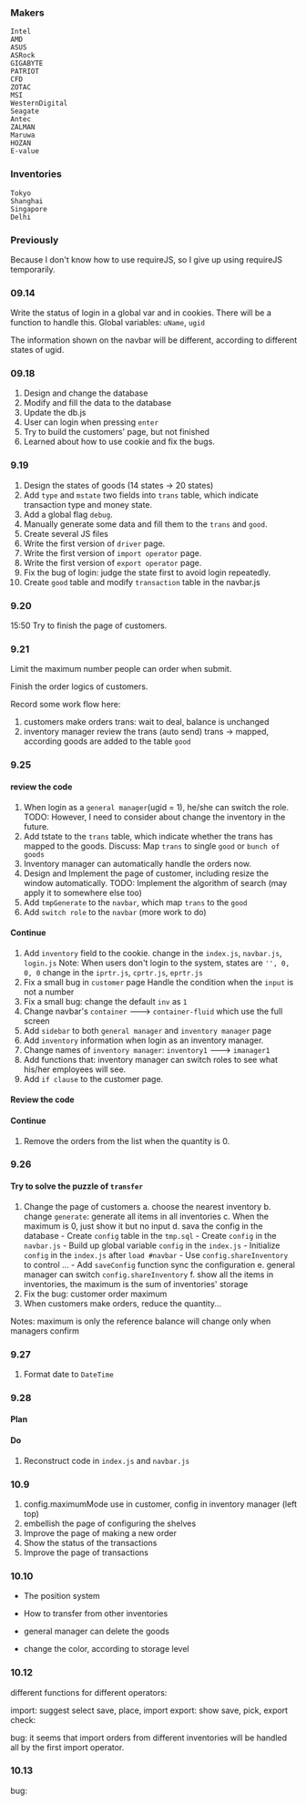 ### Makers
```
Intel
AMD
ASUS
ASRock
GIGABYTE
PATRIOT
CFD
ZOTAC
MSI
WesternDigital
Seagate
Antec
ZALMAN
Maruwa
HOZAN
E-value
```

### Inventories
```
Tokyo
Shanghai
Singapore
Delhi
```

### Previously

Because I don't know how to use requireJS, so I give up using requireJS temporarily.

### 09.14

Write the status of login in a global var and in cookies. There will be a function to handle this. Global variables: `uName`, `ugid`

The information shown on the navbar will be different, according to different states of ugid.

### 09.18

1. Design and change the database
2. Modify and fill the data to the database
3. Update the db.js
4. User can login when pressing `enter`
5. Try to build the customers' page, but not finished
6. Learned about how to use cookie and fix the bugs.

### 9.19

1. Design the states of goods (14 states -> 20 states)
2. Add `type` and `mstate` two fields into `trans` table, which indicate transaction type and money state.
3. Add a global flag `debug`.
4. Manually generate some data and fill them to the `trans` and `good`.
5. Create several JS files
6. Write the first version of `driver` page.
7. Write the first version of `import operator` page.
8. Write the first version of `export operator` page.
9. Fix the bug of login: judge the state first to avoid login repeatedly.
10. Create `good` table and modify `transaction` table in the navbar.js

### 9.20

15:50
Try to finish the page of customers.

### 9.21

Limit the maximum number people can order when submit.

Finish the order logics of customers.

Record some work flow here:

1. customers make orders    trans: wait to deal, balance is unchanged
2. inventory manager review the trans (auto send)   trans -> mapped, according goods are added to the table `good`

### 9.25

#### review the code

1. When login as a `general manager`(ugid = 1), he/she can switch the role.
    TODO: However, I need to consider about change the inventory in the future.
2. Add tstate to the `trans` table, which indicate whether the trans has mapped to the goods.
    Discuss: Map `trans` to single `good` or `bunch of goods`
3. Inventory manager can automatically handle the orders now.
4. Design and Implement the page of customer, including resize the window automatically.
    TODO: Implement the algorithm of search (may apply it to somewhere else too)
5. Add `tmpGenerate` to the `navbar`, which map `trans` to the `good`
6. Add `switch role` to the `navbar` (more work to do)

#### Continue

1. Add `inventory` field to the cookie.
    change in the `index.js`, `navbar.js`, `login.js`
    Note: When users don't login to the system, states are `'', 0, 0, 0`
    change in the `iprtr.js`, `cprtr.js`, `eprtr.js`
2. Fix a small bug in `customer` page
    Handle the condition when the `input` is not a number
3. Fix a small bug: change the default `inv` as `1`
4. Change navbar's `container` ---> `container-fluid` which use the full screen
5. Add `sidebar` to both `general manager` and `inventory manager` page
6. Add `inventory` information when login as an inventory manager.
7. Change names of `inventory manager`: `inventory1` ---> `imanager1`
8. Add functions that: inventory manager can switch roles to see what his/her employees will see.
9. Add `if clause` to the customer page.

#### Review the code

#### Continue
1. Remove the orders from the list when the quantity is 0.

### 9.26

#### Try to solve the puzzle of `transfer`
1. Change the page of customers
    a. choose the nearest inventory
    b. change `generate`: generate all items in all inventories
    c. When the maximum is 0, just show it but no input
    d. sava the config in the database
        - Create `config` table in the `tmp.sql`
        - Create `config` in the `navbar.js`
        - Build up global variable `config` in the `index.js`
        - Initialize `config` in the `index.js` after `load #navbar`
        - Use `config.shareInventory` to control ...
        - Add `saveConfig` function sync the configuration
    e. general manager can switch `config.shareInventory`
    f. show all the items in inventories, the maximum is the sum of inventories' storage
2. Fix the bug: customer order maximum
3. When customers make orders, reduce the quantity...

Notes:
    maximum is only the reference
    balance will change only when managers confirm

### 9.27

1. Format date to `DateTime`

### 9.28

#### Plan

#### Do

1. Reconstruct code in `index.js` and `navbar.js`


### 10.9

1. config.maximumMode
    use in customer, config in inventory manager (left top)
2. embellish the page of configuring the shelves
3. Improve the page of making a new order
4. Show the status of the transactions
5. Improve the page of transactions

### 10.10

- The position system


- How to transfer from other inventories
- general manager can delete the goods
- change the color, according to storage level


### 10.12

different functions for different operators:

import:
    suggest
    select
    save, place, import
export:
    show
    save, pick, export
check:
    


bug:
    it seems that import orders from different inventories will be handled all by the first import operator.


### 10.13

bug:
    